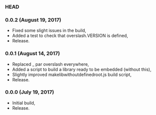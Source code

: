 ### HEAD

### 0.0.2 (August 19, 2017)

  * Fixed some slight issues in the build,
  * Added a test to check that overslash.VERSION is defined,
  * Release.


### 0.0.1 (August 14, 2017)

  * Replaced _ par overslash everywhere,
  * Added a script to build a library ready to be embedded (without this),
  * Slightly improved makelibwithoutdefinedroot.js build script,
  * Release.


### 0.0.0 (July 19, 2017)

  * Initial build,
  * Release.

